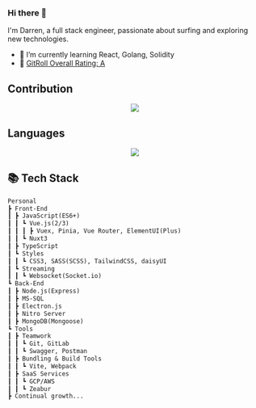 ### Hi there 👋
I'm Darren, a full stack engineer, passionate about surfing and exploring new technologies.
- 🌱 I’m currently learning React, Golang, Solidity
- 🔗 [GitRoll Overall Rating: A](https://gitroll.io/result/JrItakAFARrszXnObGQe)

## Contribution
<p align="center">
  <img src="https://github-readme-stats.vercel.app/api?username=rChinnnn&show_icons=true&theme=dark#gh-dark-mode-only" />
</p>

## Languages
<p align="center">
  <img src="https://github-readme-stats.vercel.app/api/top-langs/?username=rChinnnn&layout=donut-vertical&bg_color=0,001F3F,0d1117&text_color=9f9f9f" />
</p>

## 📚 Tech Stack
```md
Personal
┣ Front-End
┃ ┣ JavaScript(ES6+)
┃ ┃ ┗ Vue.js(2/3)
┃ ┃ ┃ ┣ Vuex, Pinia, Vue Router, ElementUI(Plus)
┃ ┃ ┗ Nuxt3
┃ ┣ TypeScript
┃ ┗ Styles
┃ ┃ ┗ CSS3, SASS(SCSS), TailwindCSS, daisyUI
┃ ┗ Streaming
┃ ┃ ┗ Websocket(Socket.io)
┗ Back-End
┃ ┣ Node.js(Express)
┃ ┣ MS-SQL
┃ ┣ Electron.js
┃ ┣ Nitro Server
┃ ┣ MongoDB(Mongoose)
┗ Tools
┃ ┣ Teamwork
┃ ┃ ┗ Git, GitLab
┃ ┃ ┗ Swagger, Postman
┃ ┣ Bundling & Build Tools
┃ ┃ ┗ Vite, Webpack
┃ ┣ SaaS Services
┃ ┃ ┗ GCP/AWS
┃ ┃ ┗ Zeabur
┣ Continual growth...
```


<!--
**rChinnnn/rChinnnn** is a ✨ _special_ ✨ repository because its `README.md` (this file) appears on your GitHub profile.

Here are some ideas to get you started:

- 🔭 I’m currently working on ...
- 🌱 I’m currently learning ...
- 👯 I’m looking to collaborate on ...
- 🤔 I’m looking for help with ...
- 💬 Ask me about ...
- 📫 How to reach me: ...
- 😄 Pronouns: ...
- ⚡ Fun fact: ...
-->
